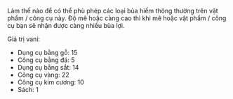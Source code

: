 Làm thế nào để có thể phù phép các loại bùa hiếm thông thường trên vật phẩm / công cụ này.
Độ mê hoặc càng cao thì khi mê hoặc vật phẩm / công cụ bạn sẽ nhận được càng nhiều bùa lợi.

Giá trị vani:

* Dụng cụ bằng gỗ: 15
* Công cụ bằng đá: 5
* Dụng cụ bằng sắt: 14
* Công cụ vàng: 22
* Công cụ kim cương: 10
* Sách: 1